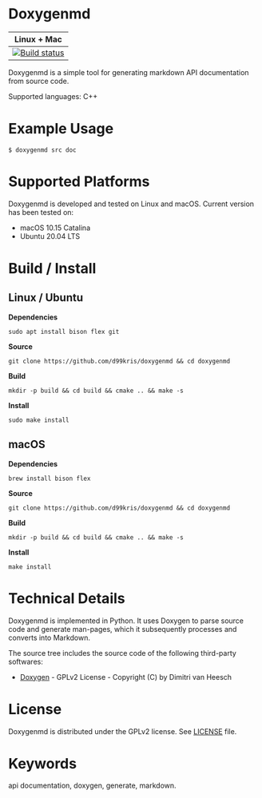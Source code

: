 Doxygenmd
=========

| **Linux + Mac** |
|-----------------|
| [![Build status](https://travis-ci.com/d99kris/doxygenmd.svg?branch=master)](https://travis-ci.com/d99kris/doxygenmd) |

Doxygenmd is a simple tool for generating markdown API documentation
from source code.

Supported languages: C++


Example Usage
=============

    $ doxygenmd src doc


Supported Platforms
===================

Doxygenmd is developed and tested on Linux and macOS. Current version has been
tested on:

- macOS 10.15 Catalina
- Ubuntu 20.04 LTS


Build / Install
===============

Linux / Ubuntu
--------------

**Dependencies**

    sudo apt install bison flex git

**Source**

    git clone https://github.com/d99kris/doxygenmd && cd doxygenmd

**Build**

    mkdir -p build && cd build && cmake .. && make -s

**Install**

    sudo make install

macOS
-----

**Dependencies**

    brew install bison flex

**Source**

    git clone https://github.com/d99kris/doxygenmd && cd doxygenmd

**Build**

    mkdir -p build && cd build && cmake .. && make -s

**Install**

    make install


Technical Details
=================
Doxygenmd is implemented in Python. It uses Doxygen to parse source code
and generate man-pages, which it subsequently processes and converts into
Markdown.

The source tree includes the source code of the following third-party
softwares:

- [Doxygen](https://github.com/doxygen/doxygen) - GPLv2 License - Copyright (C) by Dimitri van Heesch


License
=======
Doxygenmd is distributed under the GPLv2 license. See [LICENSE](/LICENSE) file.


Keywords
========
api documentation, doxygen, generate, markdown.

